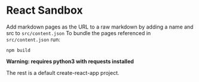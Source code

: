 # React Sandbox

Add markdown pages as the URL to a raw markdown by adding a name and src to `src/content.json`
To bundle the pages referenced in `src/content.json` run:
```
npm build
```
__Warning: requires python3 with requests installed__

The rest is a default create-react-app project.


